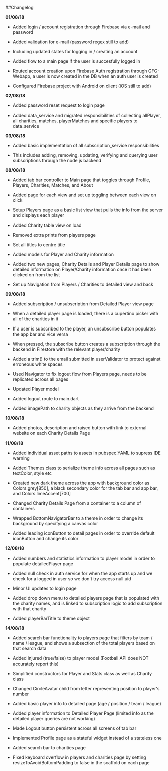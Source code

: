 ##Changelog

__01/08/18__

- Added login / account registration through Firebase via e-mail and password

- Added validation for e-mail (password regex still to add)

- Including updated states for logging in / creating an account

- Added flow to a main page if the user is succesfully logged in

- Routed account creation upon Firebase Auth registration through GFG-Webapp, a user is now created in the DB when an auth user is created

- Configured Firebase project with Android on client (iOS still to add)

__02/08/18__

- Added password reset request to login page

- Added data_service and migrated responsibilities of collecting allPlayer, all charities, matches, playerMatches and specific
players to data_service

__03/08/18__

- Added basic implementation of all subscription_service responsibilities

- This includes adding, removing, updating, verifying and querying user subscriptions through the node js backend

__08/08/18__

- Added tab bar controller to Main page that toggles through Profile, Players, Charities, Matches, and About

- Added page for each view and set up toggling between each view on click

- Setup Players page as a basic list view that pulls the info from the server and displays each player

- Added Charity table view on load

- Removed extra prints from players page

- Set all titles to centre title

- Added models for Player and Charity information

- Added two new pages, Charity Details and Player Details page to show detailed information on Player/Charity information once it has been clicked on from the list

- Set up Navigation from Players / Charities to detailed view and back

__09/08/18__

- Added subscription / unsubscription from Detailed Player view page

- When a detailed player page is loaded, there is a cupertino picker with all of the charities in it

- If a user is subscribed to the player, an unsubscribe button populates the app bar and vice versa

- When pressed, the subscribe button creates a subscription through the backend in Firestore with the relevant player/charity

- Added a trim() to the email submitted in userValidator to protect against erroneous white spaces

- Used Navigator to fix logout flow from Players page, needs to be replicated across all pages

- Updated Player model

- Added logout route to main.dart

- Added imagePath to charity objects as they arrive from the backend

__10/08/18__

- Added photos, description and raised button with link to external website on each Charity Details Page

__11/08/18__

- Added individual asset paths to assets in pubspec.YAML to supress IDE warning

- Added Themes class to serialize theme info across all pages such as textColor, style etc

- Created new dark theme across the app with background color as Colors.grey[850], a black secondary color for the tab bar and app bar, and Colors.limeAccent[700]

- Changed Charity Details Page from a container to a column of containers

- Wrapped BottomNavigatorBar to a theme in order to change its background by specifying a canvas color

- Added leading iconButton to detail pages in order to override default iconButton and change its color

__12/08/18__

- Added numbers and statistics information to player model in order to populate detailedPlayer page

- Added null check in auth service for when the app starts up and we check for a logged in user so we don't try access null.uid

- Minor UI updates to login page

- Added drop down menu to detailed players page that is populated with the charity names, and is linked to subscription logic to add subscription with that charity

- Added playerBarTitle to theme object

__14/08/18__

- Added search bar functionality to players page that filters by team / name / league, and shows a subsection of the total players based on that search data

- Added injured (true/false) to player model (Football API does NOT accurately report this)

- Simplified constructors for Player and Stats class as well as Charity class

- Changed CircleAvatar child from letter representing position to player's number

- Added basic player info to detailed page (age / position / team / league)

- Added player information to Detailed Player Page (limited info as the detailed player queries are not working)

- Made Logout button persistent across all screens of tab bar

- Implemented Profile page as a stateful widget instead of a stateless one

- Added search bar to charities page

- Fixed keyboard overflow in players and charities page by setting resizeToAvoidBottomPadding to false in the scaffold on each page